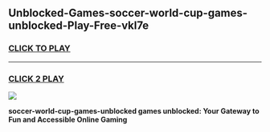 
## Unblocked-Games-soccer-world-cup-games-unblocked-Play-Free-vkl7e
<h3>
<a href="https://premium76.site?title=soccer-world-cup-games-unblocked&ref=21A">CLICK TO PLAY</a></h3>
<hr>

<h3>
<a href="https://premium76.site?title=soccer-world-cup-games-unblocked&ref=21A">CLICK 2 PLAY</a>
  
</h3>

<a href="https://premium76.site?title=soccer-world-cup-games-unblocked&ref=21A"><img src="https://clearcache.store/games.png"></a>


**soccer-world-cup-games-unblocked games unblocked: Your Gateway to Fun and Accessible Online Gaming**
